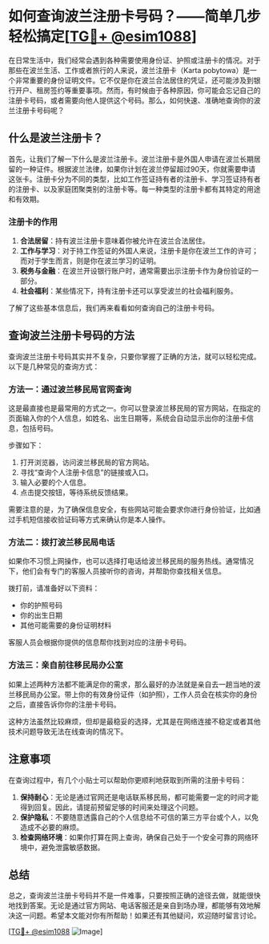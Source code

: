# 如何查询波兰注册卡号码？——简单几步轻松搞定[[TG💪+ @esim1088](https://t.me/s/esim1088)]

在日常生活中，我们经常会遇到各种需要使用身份证、护照或注册卡的情况。对于那些在波兰生活、工作或者旅行的人来说，波兰注册卡（Karta pobytowa）是一个非常重要的身份证明文件。它不仅是你在波兰合法居住的凭证，还可能涉及到银行开户、租房签约等重要事项。然而，有时候由于各种原因，你可能会忘记自己的注册卡号码，或者需要向他人提供这个号码。那么，如何快速、准确地查询你的波兰注册卡号码呢？

## 什么是波兰注册卡？

首先，让我们了解一下什么是波兰注册卡。波兰注册卡是外国人申请在波兰长期居留的一种证件。根据波兰法律，如果你计划在波兰停留超过90天，你就需要申请这张卡。注册卡分为不同的类型，比如工作签证持有者的注册卡、学习签证持有者的注册卡、以及家庭团聚类别的注册卡等。每一种类型的注册卡都有其特定的用途和有效期。

### 注册卡的作用

1. **合法居留**：持有波兰注册卡意味着你被允许在波兰合法居住。
2. **工作与学习**：对于持工作签证的外国人来说，注册卡是你在波兰工作的许可；而对于学生而言，则是你在波兰学习的证明。
3. **税务与金融**：在波兰开设银行账户时，通常需要出示注册卡作为身份验证的一部分。
4. **社会福利**：某些情况下，持有注册卡还可以享受波兰的社会福利服务。

了解了这些基本信息后，我们再来看看如何查询自己的注册卡号码。

## 查询波兰注册卡号码的方法

查询波兰注册卡号码其实并不复杂，只要你掌握了正确的方法，就可以轻松完成。以下是几种常见的查询方式：

### 方法一：通过波兰移民局官网查询

这是最直接也是最常用的方式之一。你可以登录波兰移民局的官方网站，在指定的页面输入你的个人信息，如姓名、出生日期等，系统会自动显示出你的注册卡信息，包括号码。

步骤如下：
1. 打开浏览器，访问波兰移民局的官方网站。
2. 寻找“查询个人注册卡信息”的链接或入口。
3. 输入必要的个人信息。
4. 点击提交按钮，等待系统反馈结果。

需要注意的是，为了确保信息安全，有些网站可能会要求你进行身份验证，比如通过手机短信接收验证码等方式来确认你是本人操作。

### 方法二：拨打波兰移民局电话

如果你不习惯上网操作，也可以选择打电话给波兰移民局的服务热线。通常情况下，他们会有专门的客服人员接听你的咨询，并帮助你查找相关信息。

拨打前，请准备好以下资料：
- 你的护照号码
- 你的出生日期
- 其他可能需要的身份证明材料

客服人员会根据你提供的信息帮你找到对应的注册卡号码。

### 方法三：亲自前往移民局办公室

如果上述两种方法都不能满足你的需求，那么最好的办法就是亲自去一趟当地的波兰移民局办公室。带上你的有效身份证件（如护照），工作人员会在核实你的身份之后，直接告诉你你的注册卡号码。

这种方法虽然比较麻烦，但却是最稳妥的选择，尤其是在网络连接不稳定或者其他技术问题导致无法在线查询的情况下。

## 注意事项

在查询过程中，有几个小贴士可以帮助你更顺利地获取到所需的注册卡号码：

1. **保持耐心**：无论是通过官网还是电话联系移民局，都可能需要一定的时间才能得到回复。因此，请提前预留足够的时间来处理这个问题。
2. **保护隐私**：不要随意透露自己的个人信息给不可信的第三方平台或个人，以免造成不必要的麻烦。
3. **检查网络环境**：如果你打算在网上查询，确保自己处于一个安全可靠的网络环境中，避免泄露敏感数据。

## 总结

总之，查询波兰注册卡号码并不是一件难事，只要按照正确的途径去做，就能很快地找到答案。无论是通过官方网站、电话客服还是亲自到场办理，都能够有效地解决这一问题。希望本文能对你有所帮助！如果还有其他疑问，欢迎随时留言讨论。

[[TG💪+ @esim1088](https://t.me/s/esim1088) ![Image](https://i.postimg.cc/4NQfJmqS/Snipaste-2025-05-13-00-14-12.png)]